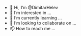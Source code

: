 - 👋 Hi, I’m @DimitarHelev
- 👀 I’m interested in ...
- 🌱 I’m currently learning ...
- 💞️ I’m looking to collaborate on ...
- 📫 How to reach me ...

<!---
DimitarHelev/DimitarHelev is a ✨ special ✨ repository because its `README.md` (this file) appears on your GitHub profile.
You can click the Preview link to take a look at your changes.
--->
